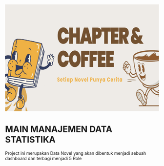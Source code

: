 <p align="center">
  <img width="715" height="350" src="Image/Header Chapter & Coffee .png">
</p>

# MAIN MANAJEMEN DATA STATISTIKA
 Project ini merupakan Data Novel yang akan dibentuk menjadi sebuah dashboard dan terbagi menjadi 5 Role
